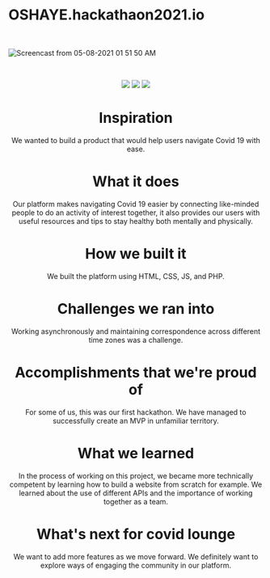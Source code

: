 # OSHAYE.hackathaon2021.io

<p>&nbsp;</p>

![Screencast from 05-08-2021 01 51 50 AM](https://user-images.githubusercontent.com/72441280/117505083-2331e500-afa1-11eb-88cb-6ebccf0b4968.gif)

<p>&nbsp;</p>

<div align="center">
  <img src="http://ForTheBadge.com/images/badges/uses-html.svg">
  <img src="http://ForTheBadge.com/images/badges/uses-css.svg">
  <img src="http://ForTheBadge.com/images/badges/uses-js.svg">
</div>

<div align="center">

<h1>Inspiration</h1>
<p>We wanted to build a product that would help users navigate Covid 19 with ease.</p>

</div>

<div align="center">

<h1>What it does</h1>
<p>Our platform makes navigating Covid 19 easier by connecting like-minded people to do an activity of interest together, it also provides our users with useful resources and tips to stay healthy both mentally and physically.</p>

</div>

<div align="center">

<h1>How we built it</h1>
<p>We built the platform using HTML, CSS, JS, and PHP.</p>

</div>

<div align="center">

<h1>Challenges we ran into</h1>
<p>Working asynchronously and maintaining correspondence across different time zones was a challenge.</p>

</div>

<div align="center">

<h1>Accomplishments that we're proud of</h1>
<p>For some of us, this was our first hackathon. We have managed to successfully create an MVP in unfamiliar territory.</p>

</div>

<div align="center">

<h1>What we learned</h1>
<p>In the process of working on this project, we became more technically competent by learning how to build a website from scratch for example. We learned about the use of different APIs and the importance of working together as a team.</p>

</div>

<div align="center">

<h1>What's next for covid lounge</h1>
<p>We want to add more features as we move forward. We definitely want to explore ways of engaging the community in our platform.</p>

</div>
